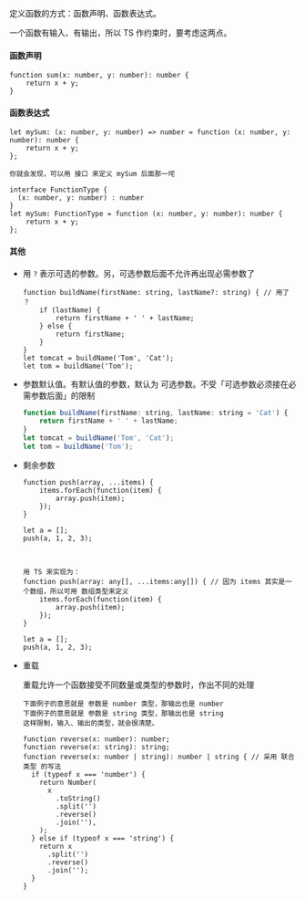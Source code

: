 定义函数的方式：函数声明、函数表达式。

一个函数有输入、有输出，所以 TS 作约束时，要考虑这两点。

#### 函数声明

```JS
function sum(x: number, y: number): number {
    return x + y;
}
```

#### 函数表达式

```JS
let mySum: (x: number, y: number) => number = function (x: number, y: number): number {
    return x + y;
};

你就会发现，可以用 接口 来定义 mySum 后面那一垞

interface FunctionType {
  (x: number, y: number) : number
}
let mySum: FunctionType = function (x: number, y: number): number {
    return x + y;
};
```



#### 其他

- 用 `?` 表示可选的参数。另，可选参数后面不允许再出现必需参数了

  ```JS
  function buildName(firstName: string, lastName?: string) { // 用了 ？
      if (lastName) {
          return firstName + ' ' + lastName;
      } else {
          return firstName;
      }
  }
  let tomcat = buildName('Tom', 'Cat');
  let tom = buildName('Tom');
  ```

- 参数默认值。有默认值的参数，默认为 可选参数。不受「可选参数必须接在必需参数后面」的限制

  ```js
  function buildName(firstName: string, lastName: string = 'Cat') {
      return firstName + ' ' + lastName;
  }
  let tomcat = buildName('Tom', 'Cat');
  let tom = buildName('Tom');
  ```

- 剩余参数

  ```JS
  function push(array, ...items) {
      items.forEach(function(item) {
          array.push(item);
      });
  }
  
  let a = [];
  push(a, 1, 2, 3);
  
  
  
  用 TS 来实现为：
  function push(array: any[], ...items:any[]) { // 因为 items 其实是一个数组，所以可用 数组类型来定义
      items.forEach(function(item) {
          array.push(item);
      });
  }
  
  let a = [];
  push(a, 1, 2, 3);
  ```

- 重载

  重载允许一个函数接受不同数量或类型的参数时，作出不同的处理

  ```JS
  下面例子的意思就是 参数是 number 类型，那输出也是 number
  下面例子的意思就是 参数是 string 类型，那输出也是 string
  这样限制，输入、输出的类型，就会很清楚。
  
  function reverse(x: number): number;
  function reverse(x: string): string;
  function reverse(x: number | string): number | string { // 采用 联合类型 的写法
    if (typeof x === 'number') {
      return Number(
        x
          .toString()
          .split('')
          .reverse()
          .join(''),
      );
    } else if (typeof x === 'string') {
      return x
        .split('')
        .reverse()
        .join('');
    }
  }
  ```

  

